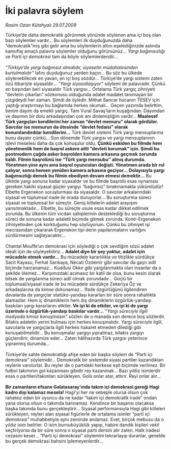 # İki palavra söylem

*Rasim Ozan Kütahyalı 29.07.2009*

<div class="taraf_structure_2col_1zq">
<div class="margen_n">



 <p>Türkiye’de daha demokratik görünmek yönünde söylenen ama içi boş olan bazı söylemler vardır... Bu söylemleri ilk duyduğunuzda daha “demokratik”miş gibi gelir ama bu söylemlerin altını eşelediğinizde aslında kamuflaj amaçlı palavra söylemler olduğunu görürsünüz...<i> Yargı bağımsızlığı</i> ve <i>Parti içi demokrasi</i> tam da böyle söylemlerdendir...<i> <br/><br/>“Türkiye’de yargı bağımsız olmalıdır, siyasetin müdahalesinden kurtulmalıdır”</i> lafını duyduğunuz yerden kaçın... Bu söz bu ülkede söylenebilecek en yavan, en içi boş sözdür... Türkiye’de yargı sistemi zaten özü itibariyle siyasaldır... <i>“Yargı siyasallaşıyor”</i> söylemi de palavradır. Çünkü en başından beri siyasaldır Türk yargısı... Ortalama Türk yargıç zihniyeti “devletin çıkarları” sözkonusu olduğunda adalet madalet tanımayan bir çizgideydi her zaman. Şimdi de öyledir. Mithat Sancar hocanın TESEV için yaptığı araştırmayı bu bağlamda herkes okumalı... Geçen yazımda belirttim, benim dayım da emekli yargıç. Tam Vural Savaş’ların kuşağından. Dayımdan ve dayımın bir dolu arkadaşından çok anı dinlemişliğim vardır... <b>Maalesef Türk yargıçları kendilerini her zaman “devlet memuru” olarak gördüler. Savcılar ise memurun da ötesinde “devlet fedaisi” olarak konumlandırdılar kendilerini...</b> Türk devlet sistemi Türk yargı mensuplarına bunu dayatır çünkü... Son dönemde Türk yargısı ve yargı mensuplarının işlevi meselesi daha da çok konuşulur oldu. <b>Çünkü eskiden bu filmde hem yönetmenlik hem de başrol askere aitti “devleti korumak” için. Şimdi bu postmodern çağda asker başrolden kamera arkasına geçmek zorunda kaldı. Filmin başrolünü ise “Türk yargı mensubu” almış durumda. Yönetmen yine aynı ama başrol oyuncuları değişti. Yönetmen arada bir rol çalıyor, sonra hemen yeniden kamera arkasına geçiyor... Dolayısıyla yargı bağımsızlığı demek bu filmin ebediyen devam etmesi demektir...</b> Bu ülkede yargı sonuna kadar siyasaldır ve bu filmde başrolü esas oynaması gereken hakiki siyasal güçler yargıyı “bağımsız” bırakmamakla yükümlüdür! Elbette Ergenekon soruşturması da siyasaldır. O savcılar arkalarındaki siyasal ve toplumsal irade ile orada duruyorlar... Bu soruşturma süreci siyasal ve toplumsal bir süreçtir. Geniş kitlelerin adalet arayışını yansıtmaktadır... Elbette, bu süreçte usule esas kadar dikkat edilmek zorunda. Bu ülkenin tüm vicdan sahiplerinin desteklediği bu soruşturma süreci de sonuna kadar adaletli biçimde gitmek zorunda. Kontr-Ergenekon zihniyetinden çok korktuğumu hep söylüyorum. Çünkü bu zihniyet işi mecrasından çıkararak Ergenekon tipi derin yapılanmaların varlığını sürdürmesini sağlayacaktır... <br/><br/>Chantal Mouffe’un demokrasi için söylediği o çok sevdiğim sözü adalet ideali için de söyleyebiliriz... <b>Adalet diye bir şey yoktur, adalet için mücadele etmek vardır...</b> Bu mücadele kararlılıkla ve titizlikle sürdükçe Sacit Kayasu, Ferhat Sarıkaya, Necati Özdemir gibi savcılar da gayrı adil biçimde harcanamaz... Kuddusi Okkır gibi yargılanmakta olan insanlar da o şekilde ölemez... Karşımızdaki acımasız bir katil de olsa, bunu kesin olarak bilsek de yargılanma süreci adil olmak zorundadır... Güçlü bir toplumsal/siyasal irade ile bu mücadele sürdükçe Zekeriya Öz ve arkadaşlarına da kimse dokunamaz... İfade özgürlüğünü ilgilendiren davalarda da yargıçlar statüko-yandaşı kararları bir süre sonra rahatlıkla alamazlar. Hem iç dinamiklerin hem dış dinamiklerin özgürlük-yandaşı baskıları yargı kararlarını etkiler.<b> Ve iyi ki de etkiler, ve iyi ki de yargı üzerinde o özgürlük-yandaşı baskılar vardır...</b> <i>“Yargı süreciyle ilgili medyada kimse konuşmasın”</i> sözleri de o manada son derece boş sözlerdir. Bilakis adaletin yerini bulması için herkes konuşmalıdır. Yargı süreciyle ilgili, savcılarla ve yargıçlarla ilgili herkes hakaret etmeden dilediği gibi konuşabilmelidir... Bu konuşmalar yargıyı yıpratmaz, bilakis yargıyı güçlendirir, dinamize eder... Zaten hâlihazırda Türk yargısı yeterince yıpranmış durumda... <br/><br/>Türkiye’de sahte demokratlığı afişe eden bir başka söylem de “Parti içi demokrasi” söylemidir... Demokratik bir sistemde siyasi partiler kazandıkları reylerle varolurlar. Bu reyler de o partideki herkese eşit biçimde verilmez. Bir futbol takımının gol kazanması gibidir rey kazanmak... Bazı yıldız isimlerdir esas o partileri/takımları sürükleyen. Golü onlar atar, attırır. Reyi onlar alır...<b> <br/><br/>Bir zamanların efsane Galatasaray’ında takım içi demokrasi gereği Hagi kadro dışı kalamaz mesela!</b> Hagi’yi her ne sebeple olursa olsun çok rahatsız eden bir oyuncu da ne kadar “takım içi demokratik irade” ondan yana olursa olsun o takımda barınamaz. Kendince bir başarısı olacaksa başka takımda bunu gerçekleştirir... Siyasal performansıyla Hagi gibi kitleleri sürükleyen, reyleri alan siyasal figürlerle de ortalama isimler “parti içi demokrasi” muhabbetiyle aynı zeminde anılamaz. Evet, birçok mebusu da o yıldız isim belirler. O isim burnubüyüklük yapıp, habire dandik kişileri vekil seçtiriyorsa da bir süre sonra o siyasal parti dersini alır zaten. Halk iradesi cezasını keser... “Parti içi demokrasi” söylemini tekrarlayıp duranlar, genelde bu gerçek demokrasi bahsini iplemeyenlerdir...</p>
<br/>
<br/>
<br/>



<br/>


<div id="taraf_not">
</div>

</div>


</div>
